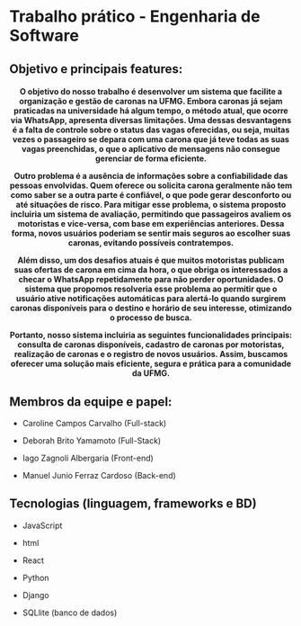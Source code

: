 # Trabalho prático - Engenharia de Software

## Objetivo e principais features:

  <h4 align="center">  O objetivo do nosso trabalho é desenvolver um sistema que facilite a organização e gestão de caronas na UFMG. Embora caronas já sejam praticadas na universidade há algum tempo, o método atual, que ocorre via WhatsApp, apresenta diversas limitações. Uma dessas desvantagens é a falta de controle sobre o status das vagas oferecidas, ou seja, muitas vezes o passageiro se depara com uma carona que já teve todas as suas vagas preenchidas, o que o aplicativo de mensagens não consegue gerenciar de forma eficiente. 
   
   Outro problema é a ausência de informações sobre a confiabilidade das pessoas envolvidas. Quem oferece ou solicita carona geralmente não tem como saber se a outra parte é confiável, o que pode gerar desconforto ou até situações de risco. Para mitigar esse problema, o sistema proposto incluiria um sistema de avaliação, permitindo que passageiros avaliem os motoristas e vice-versa, com base em experiências anteriores. Dessa forma, novos usuários poderiam se sentir mais seguros ao escolher suas caronas, evitando possíveis contratempos.
   
   Além disso, um dos desafios atuais é que muitos motoristas publicam suas ofertas de carona em cima da hora, o que obriga os interessados a checar o WhatsApp repetidamente para não perder oportunidades. O sistema que propomos resolveria esse problema ao permitir que o usuário ative notificações automáticas para alertá-lo quando surgirem caronas disponíveis para o destino e horário de seu interesse, otimizando o processo de busca.
   
   Portanto, nosso sistema incluiria as seguintes funcionalidades principais: consulta de caronas disponíveis, cadastro de caronas por motoristas, realização de caronas e o registro de novos usuários. Assim, buscamos oferecer uma solução mais eficiente, segura e prática para a comunidade da UFMG. <h4>


## Membros da equipe e papel:

- Caroline Campos Carvalho (Full-stack)

- Deborah Brito Yamamoto (Full-Stack)

- Iago Zagnoli Albergaria (Front-end)

- Manuel Junio Ferraz Cardoso (Back-end) 

## Tecnologias (linguagem, frameworks e BD)

- JavaScript

- html

- React

- Python

- Django

- SQLlite (banco de dados)


